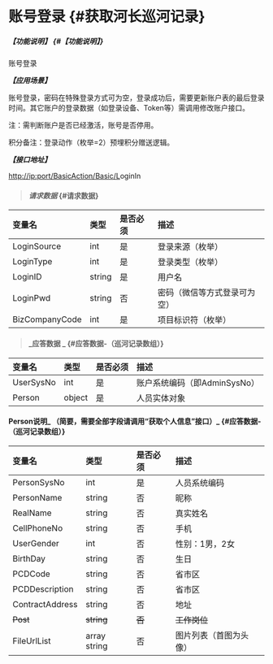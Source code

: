 # 账号登录 {#获取河长巡河记录}

##### _【功能说明】_ {#【功能说明】}

账号登录

_**【应用场景】**_

账号登录，密码在特殊登录方式可为空，登录成功后，需要更新账户表的最后登录时间。其它账户的登录数据（如登录设备、Token等）需调用修改账户接口。

注：需判断账户是否已经激活，账号是否停用。

积分备注：登录动作（枚举=2）预埋积分赠送逻辑。

_**【接口地址】**_

[http://ip:port/BasicAction/](http://ip:port/HMQuery/PatrolRiver/GetPatrolRivers)[Basic](http://ip:port/HMQuery/PatrolRiver/GetPatrolRivers)[/L](http://ip:port/HMQuery/PatrolRiver/GetPatrolRivers)oginIn

> #### _请求数据_ {#请求数据}

| 变量名 | 类型 | 是否必须 | 描述 |
| :--- | :--- | :--- | :--- |
| LoginSource | int | 是 | 登录来源（枚举） |
| LoginType | int | 是 | 登录类型（枚举） |
| LoginID | string | 是 | 用户名 |
| LoginPwd | string | 否 | 密码（微信等方式登录可为空） |
| BizCompanyCode | int | 是 | 项目标识符（枚举） |

> #### _应答数据 _ {#应答数据-（巡河记录数组）}

| 变量名 | 类型 | 是否必须 | 描述 |
| :--- | :--- | :--- | :--- |
| UserSysNo | int | 是 | 账户系统编码（即AdminSysNo） |
| Person | object | 是 | 人员实体对象 |

#### Person说明_ （简要，需要全部字段请调用“获取个人信息”接口）_ {#应答数据-（巡河记录数组）}

| 变量名 | 类型 | 是否必须 | 描述 |
| :--- | :--- | :--- | :--- |
| PersonSysNo | int | 是 | 人员系统编码 |
| PersonName | string | 否 | 昵称 |
| RealName | string | 否 | 真实姓名 |
| CellPhoneNo | string | 否 | 手机 |
| UserGender | int | 否 | 性别：1男，2女 |
| BirthDay | string | 否 | 生日 |
| PCDCode | string | 否 | 省市区 |
| PCDDescription | string | 否 | 省市区 |
| ContractAddress | string | 否 | 地址 |
| ~~Post~~ | ~~string~~ | ~~否~~ | ~~工作岗位~~ |
| FileUrlList | array string | 否 | 图片列表（首图为头像） |





